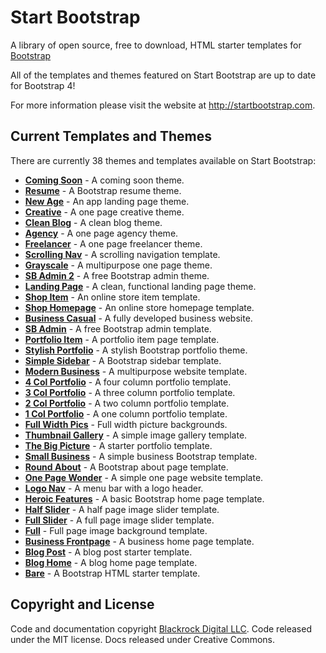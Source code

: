 # Start Bootstrap

A library of open source, free to download, HTML starter templates for [Bootstrap](http://getbootstrap.com/)

All of the templates and themes featured on Start Bootstrap are up to date for Bootstrap 4!

For more information please visit the website at <http://startbootstrap.com>.

## Current Templates and Themes

There are currently 38 themes and templates available on Start Bootstrap:

-   [**Coming Soon**](http://startbootstrap.com/template-overviews/coming-soon/) - A coming soon theme.
-   [**Resume**](http://startbootstrap.com/template-overviews/resume/) - A Bootstrap resume theme.
-   [**New Age**](http://startbootstrap.com/template-overviews/new-age/) - An app landing page theme.
-   [**Creative**](http://startbootstrap.com/template-overviews/creative/) - A one page creative theme.
-   [**Clean Blog**](http://startbootstrap.com/template-overviews/clean-blog/) - A clean blog theme.
-   [**Agency**](http://startbootstrap.com/template-overviews/agency/) - A one page agency theme.
-   [**Freelancer**](http://startbootstrap.com/template-overviews/freelancer/) - A one page freelancer theme.
-   [**Scrolling Nav**](http://startbootstrap.com/template-overviews/scrolling-nav/) - A scrolling navigation template.
-   [**Grayscale**](http://startbootstrap.com/template-overviews/grayscale/) - A multipurpose one page theme.
-   [**SB Admin 2**](http://startbootstrap.com/template-overviews/sb-admin-2/) - A free Bootstrap admin theme.
-   [**Landing Page**](http://startbootstrap.com/template-overviews/landing-page/) - A clean, functional landing page theme.
-   [**Shop Item**](http://startbootstrap.com/template-overviews/shop-item/) - An online store item template.
-   [**Shop Homepage**](http://startbootstrap.com/template-overviews/shop-homepage/) - An online store homepage template.
-   [**Business Casual**](http://startbootstrap.com/template-overviews/business-casual/) - A fully developed business website.
-   [**SB Admin**](http://startbootstrap.com/template-overviews/sb-admin/) - A free Bootstrap admin template.
-   [**Portfolio Item**](http://startbootstrap.com/template-overviews/portfolio-item/) - A portfolio item page template.
-   [**Stylish Portfolio**](http://startbootstrap.com/template-overviews/stylish-portfolio/) - A stylish Bootstrap portfolio theme.
-   [**Simple Sidebar**](http://startbootstrap.com/template-overviews/simple-sidebar/) - A Bootstrap sidebar template.
-   [**Modern Business**](http://startbootstrap.com/template-overviews/modern-business/) - A multipurpose website template.
-   [**4 Col Portfolio**](http://startbootstrap.com/template-overviews/4-col-portfolio/) - A four column portfolio template.
-   [**3 Col Portfolio**](http://startbootstrap.com/template-overviews/3-col-portfolio/) - A three column portfolio template.
-   [**2 Col Portfolio**](http://startbootstrap.com/template-overviews/2-col-portfolio/) - A two column portfolio template.
-   [**1 Col Portfolio**](http://startbootstrap.com/template-overviews/1-col-portfolio/) - A one column portfolio template.
-   [**Full Width Pics**](http://startbootstrap.com/template-overviews/full-width-pics/) - Full width picture backgrounds.
-   [**Thumbnail Gallery**](http://startbootstrap.com/template-overviews/thumbnail-gallery/) - A simple image gallery template.
-   [**The Big Picture**](http://startbootstrap.com/template-overviews/the-big-picture/) - A starter portfolio template.
-   [**Small Business**](http://startbootstrap.com/template-overviews/small-business/) - A simple business Bootstrap template.
-   [**Round About**](http://startbootstrap.com/template-overviews/round-about/) - A Bootstrap about page template.
-   [**One Page Wonder**](http://startbootstrap.com/template-overviews/one-page-wonder/) - A simple one page website template.
-   [**Logo Nav**](http://startbootstrap.com/template-overviews/logo-nav/) - A menu bar with a logo header.
-   [**Heroic Features**](http://startbootstrap.com/template-overviews/heroic-features/) - A basic Bootstrap home page template.
-   [**Half Slider**](http://startbootstrap.com/template-overviews/half-slider/) - A half page image slider template.
-   [**Full Slider**](http://startbootstrap.com/template-overviews/full-slider/) - A full page image slider template.
-   [**Full**](http://startbootstrap.com/template-overviews/full/) - Full page image background template.
-   [**Business Frontpage**](http://startbootstrap.com/template-overviews/business-frontpage/) - A business home page template.
-   [**Blog Post**](http://startbootstrap.com/template-overviews/blog-post/) - A blog post starter template.
-   [**Blog Home**](http://startbootstrap.com/template-overviews/blog-home/) - A blog home page template.
-   [**Bare**](http://startbootstrap.com/template-overviews/bare/) - A Bootstrap HTML starter template.

## Copyright and License

Code and documentation copyright [Blackrock Digital LLC](http://blackrockdigital.io/). Code released under the MIT license. Docs released under Creative Commons.
